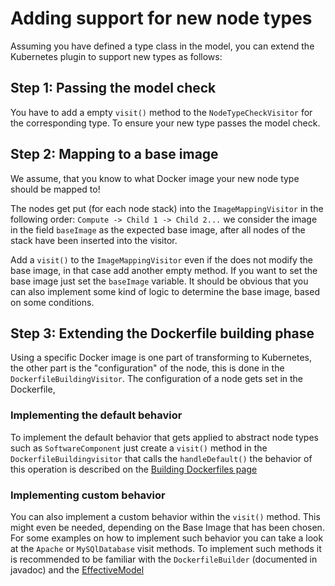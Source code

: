 # Adding support for new node types

Assuming you have defined a type class in the model, you can extend the Kubernetes plugin to support new types as follows:

## Step 1: Passing the model check

You have to add a empty `visit()` method to the `NodeTypeCheckVisitor` for the corresponding type.
To ensure your new type passes the model check.

## Step 2: Mapping to a base image

We assume, that you know to what Docker image your new node type should be mapped to!

The nodes get put (for each node stack) into the `ImageMappingVisitor` in the following order: `Compute -> Child 1 -> Child 2...`
we consider the image in the field `baseImage` as the expected base image, after all nodes of the stack have been inserted into the visitor.

Add a `visit()` to the `ImageMappingVisitor` even if the does not modify the base image,
in that case add another empty method.
If you want to set the base image just set the `baseImage` variable.
It should be obvious that you can also implement some kind of logic to determine the base image, based on some conditions.

## Step 3: Extending the Dockerfile building phase

Using a specific Docker image is one part of transforming to Kubernetes,
the other part is the "configuration" of the node, this is done in the `DockerfileBuildingVisitor`. The configuration of a node gets set in the Dockerfile,

### Implementing the default behavior

To implement the default behavior that gets applied to abstract node types such as
`SoftwareComponent` just create a `visit()` method in the `DockerfileBuildingvisitor` that calls the
`handleDefault()` the behavior of this operation is described on the [Building Dockerfiles page](building-dockerfiles.md)

### Implementing custom behavior

You can also implement a custom behavior within the `visit()` method.
This might even be needed, depending on the Base Image that has been chosen.
For some examples on how to implement such behavior you can take a look at the `Apache` or `MySQlDatabase` visit methods.
To implement such methods it is recommended to be familiar with the `DockerfileBuilder` (documented in javadoc) and the [EffectiveModel](../../model/effective-model.md)
